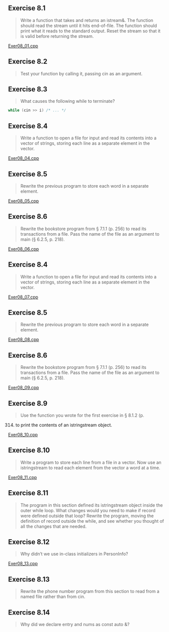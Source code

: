 ## Exercise 8.1

> Write a function that takes and returns an istream&. The
function should read the stream until it hits end-of-file. The function should
print what it reads to the standard output. Reset the stream so that it is valid
before returning the stream.

[Exer08_01.cpp](Exer08_01.cpp) 

## Exercise 8.2

> Test your function by calling it, passing cin as an argument.

## Exercise 8.3

> What causes the following while to terminate?
```cpp
while (cin >> i) /* ... */
```

## Exercise 8.4

> Write a function to open a file for input and read its contents
into a vector of strings, storing each line as a separate element in the
vector.

[Exer08_04.cpp](Exer08_04.cpp) 

## Exercise 8.5

> Rewrite the previous program to store each word in a
separate element.

[Exer08_05.cpp](Exer08_05.cpp) 

## Exercise 8.6

> Rewrite the bookstore program from § 7.1.1 (p. 256) to read
its transactions from a file. Pass the name of the file as an argument to main
(§ 6.2.5, p. 218).

[Exer08_06.cpp](Exer08_06.cpp) 

## Exercise 8.4

> Write a function to open a file for input and read its contents
into a vector of strings, storing each line as a separate element in the
vector.

[Exer08_07.cpp](Exer08_07.cpp) 

## Exercise 8.5

> Rewrite the previous program to store each word in a
separate element.

[Exer08_08.cpp](Exer08_08.cpp) 

## Exercise 8.6

> Rewrite the bookstore program from § 7.1.1 (p. 256) to read
its transactions from a file. Pass the name of the file as an argument to main
(§ 6.2.5, p. 218).

[Exer08_09.cpp](Exer08_09.cpp) 

## Exercise 8.9

> Use the function you wrote for the first exercise in § 8.1.2 (p.
314) to print the contents of an istringstream object.

[Exer08_10.cpp](Exer08_10.cpp) 

## Exercise 8.10

> Write a program to store each line from a file in a
vector<string>. Now use an istringstream to read each element from
the vector a word at a time.

[Exer08_11.cpp](Exer08_11.cpp) 

## Exercise 8.11

> The program in this section defined its istringstream
object inside the outer while loop. What changes would you need to make if
record were defined outside that loop? Rewrite the program, moving the
definition of record outside the while, and see whether you thought of all
the changes that are needed.

## Exercise 8.12

> Why didn’t we use in-class initializers in PersonInfo?

[Exer08_13.cpp](Exer08_13.cpp) 

## Exercise 8.13

> Rewrite the phone number program from this section to read
from a named file rather than from cin.

## Exercise 8.14

> Why did we declare entry and nums as const auto &?
